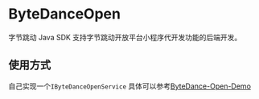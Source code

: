 # ByteDanceOpen
字节跳动 Java SDK
支持字节跳动开放平台小程序代开发功能的后端开发。
## 使用方式
自己实现一个`IByteDanceOpenService`
具体可以参考[ByteDance-Open-Demo](https://github.com/yydzxz/ByteDance-Open-Demo)